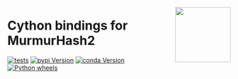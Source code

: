 <a href="https://explosion.ai"><img src="https://explosion.ai/assets/img/logo.svg" width="125" height="125" align="right" /></a>

# Cython bindings for MurmurHash2

[![tests](https://github.com/explosion/murmurhash/actions/workflows/tests.yml/badge.svg)](https://github.com/explosion/murmurhash/actions/workflows/tests.yml)
[![pypi Version](https://img.shields.io/pypi/v/murmurhash.svg?style=flat-square&logo=pypi&logoColor=white)](https://pypi.python.org/pypi/murmurhash)
[![conda Version](https://img.shields.io/conda/vn/conda-forge/murmurhash.svg?style=flat-square&logo=conda-forge&logoColor=white)](https://anaconda.org/conda-forge/murmurhash)
[![Python wheels](https://img.shields.io/badge/wheels-%E2%9C%93-4c1.svg?longCache=true&style=flat-square&logo=python&logoColor=white)](https://github.com/explosion/wheelwright/releases)
